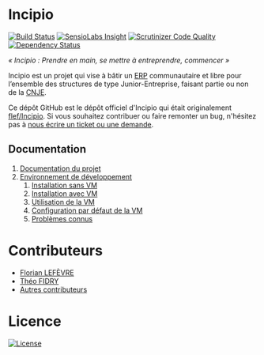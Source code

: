 # Incipio

[![Build Status](https://img.shields.io/travis/in6pio/Incipio.svg?branch=1.X&style=flat-square)](https://travis-ci.org/in6pio/Incipio?branch=1.X)
[![SensioLabs Insight](https://img.shields.io/sensiolabs/i/4a5b80ef-e746-4c9d-81f7-796dc4de5c83.svg?style=flat-square)](https://insight.sensiolabs.com/projects/4a5b80ef-e746-4c9d-81f7-796dc4de5c83)
[![Scrutinizer Code Quality](https://img.shields.io/scrutinizer/g/in6pio/Incipio/1.X.svg?style=flat-square)](https://scrutinizer-ci.com/g/in6pio/Incipio/?branch=1.X)
[![Dependency Status](https://www.versioneye.com/user/projects/558a928d306662001a0004ac/badge.svg?style=flat)](https://www.versioneye.com/user/projects/558a928d306662001a0004ac)

*« Incipio : Prendre en main, se mettre à entreprendre, commencer »*

Incipio est un projet qui vise à bâtir un [ERP](http://fr.wikipedia.org/wiki/Progiciel_de_gestion_int%C3%A9gr%C3%A9) communautaire et libre pour l’ensemble des structures de type Junior-Entreprise, faisant partie ou non de la [CNJE](http://www.junior-entreprises.com/).

Ce dépôt GitHub est le dépôt officiel d'Incipio qui était originalement [flef/Incipio](https://github.com/flef/Incipio). Si vous souhaitez contribuer ou faire remonter un bug, n'hésitez pas à [nous écrire un ticket ou une demande](https://github.com/in6pio/Incipio/issues).

## Documentation

1. [Documentation du projet](https://github.com/in6pio/Incipio/wiki)
2. [Environnement de développement](app/Resources/doc/dev-env.md)
    1. [Installation sans VM](app/Resources/doc/dev-env.md#sans-vm)
    2. [Installation avec VM](app/Resources/doc/dev-env.md#avec-vm)
    3. [Utilisation de la VM](app/Resources/doc/dev-env.md#utilisation)
    4. [Configuration par défaut de la VM](app/Resources/doc/dev-env.md#configuration-par-défaut)
    5. [Problèmes connus](app/Resources/doc/dev-env.md#problèmes-connus)


# Contributeurs

* [Florian LEFÈVRE](https://github.com/flef)
* [Théo FIDRY](https://github.com/theofidry)
* [Autres contributeurs](https://github.com/in6pio/Incipio/graphs/contributors)

# Licence

[![License](https://img.shields.io/badge/Licence-GNU%20AGPL-red.svg?style=flat-square)](LICENSE)
